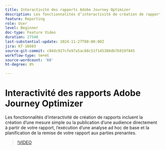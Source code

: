 ```yaml
---
title: Interactivité des rapports Adobe Journey Optimizer
description: Les fonctionnalités d’interactivité de création de rapports incluent la création d’une mesure simple ou la publication d’une audience directement à partir de votre rapport, l’exécution d’une analyse ad hoc de base et la planification de la remise de votre rapport aux parties prenantes.
feature: Reporting
role: User
level: Beginner
doc-type: Feature Video
duration: 27540
last-substantial-update: 2024-11-27T00:00:00Z
jira: KT-16603
source-git-commit: c84dc927cfe97a5ac88c51f145308db7b919f845
workflow-type: tm+mt
source-wordcount: '68'
ht-degree: 0%

---
```



# Interactivité des rapports Adobe Journey Optimizer

Les fonctionnalités d’interactivité de création de rapports incluent la création d’une mesure simple ou la publication d’une audience directement à partir de votre rapport, l’exécution d’une analyse ad hoc de base et la planification de la remise de votre rapport aux parties prenantes.

>[!VIDEO](https://video.tv.adobe.com/v/3440615/?learn=on)
